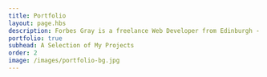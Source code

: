 ```yaml
---
title: Portfolio
layout: page.hbs
description: Forbes Gray is a freelance Web Developer from Edinburgh - This is some of his work
portfolio: true
subhead: A Selection of My Projects
order: 2
image: /images/portfolio-bg.jpg
---
```

